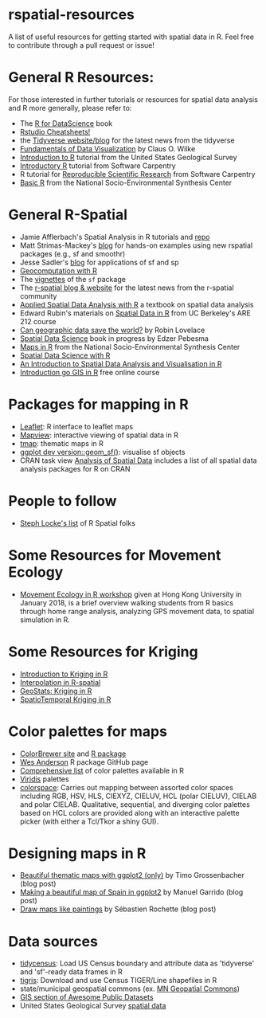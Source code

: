 # rspatial-resources
A list of useful resources for getting started with spatial data in R. Feel free to contribute through a pull request or issue!

# General R Resources:  
For those interested in further tutorials or resources for spatial data analysis and R more generally, please refer to:
- The [R for DataScience](http://r4ds.had.co.nz/) book
- [Rstudio Cheatsheets!](https://www.rstudio.com/resources/cheatsheets/) 
- the [Tidyverse website/blog](https://www.tidyverse.org/articles/) for the latest news from the tidyverse
- [Fundamentals of Data Visualization](http://serialmentor.com/dataviz/) by Claus O. Wilke
- [Introduction to R](https://owi.usgs.gov/R/training-curriculum/intro-curriculum/) tutorial from the United States Geological Survey
- [Introductory R](http://swcarpentry.github.io/r-novice-inflammation/) tutorial from Software Carpentry
- R tutorial for [Reproducible Scientific Research](http://swcarpentry.github.io/r-novice-gapminder/) from Software Carpentry
- [Basic R](https://cyberhelp.sesync.org/basic-R-lesson/) from the National Socio-Environmental Synthesis Center

# General R-Spatial
- Jamie Afflerbach's Spatial Analysis in R tutorials and [repo](https://github.com/jafflerbach/spatial-analysis-R)
- Matt Strimas-Mackey's [blog](http://strimas.com/) for hands-on examples using new rspatial packages (e.g., sf and smoothr)
- Jesse Sadler's [blog](https://www.jessesadler.com/) for applications of sf and sp
- [Geocomputation with R](https://geocompr.robinlovelace.net)
- The [vignettes](https://cran.r-project.org/web/packages/sf/) of the `sf` package
- The [r-spatial blog & website](http://r-spatial.org/) for the latest news from the r-spatial community
- [Applied Spatial Data Analysis with R](http://gis.humboldt.edu/OLM/r/Spatial%20Analysis%20With%20R.pdf) a textbook on spatial data analysis
- Edward Rubin's materials on [Spatial Data in R](http://edrub.in/ARE212/section12.html) from UC Berkeley's ARE 212 course
- [Can geographic data save the world?](http://www.robinlovelace.net/2017/05/02/can-geographic-data-save-the-world/) by Robin Lovelace
- [Spatial Data Science](https://keen-swartz-3146c4.netlify.com/index.html) book in progress by Edzer Pebesma
- [Maps in R](https://cyberhelp.sesync.org/maps-in-R-lesson/) from the National Socio-Environmental Synthesis Center
- [Spatial Data Science with R](https://www.rspatial.org/)
- [An Introduction to Spatial Data Analysis and Visualisation in R](http://www.spatialanalysisonline.com/An%20Introduction%20to%20Spatial%20Data%20Analysis%20in%20R.pdf)
- [Introduction go GIS in R](https://www.gislounge.com/free-introduction-to-gis-in-r-online-course/) free online course 

# Packages for mapping in R
- [Leaflet](https://rstudio.github.io/leaflet/): R interface to leaflet maps
- [Mapview](https://github.com/r-spatial/mapview): interactive viewing of spatial data in R
- [tmap](https://github.com/mtennekes/tmap): thematic maps in R
- [ggplot dev version::geom_sf()](http://ggplot2.tidyverse.org/reference/ggsf.html): visualise sf objects
- CRAN task view [Analysis of Spatial Data](https://cran.r-project.org/web/views/Spatial.html) includes a list of all spatial data analysis packages for R on CRAN

# People to follow
- [Steph Locke's list](https://itsalocke.com/blog/r-spatial-resources/) of R Spatial folks

# Some Resources for Movement Ecology
- [Movement Ecology in R workshop](http://danaseidel.com/MovEco-R-Workshop/) given at Hong Kong University in January 2018, is a brief overview walking students from R basics through home range analysis, analyzing GPS movement data, to spatial simulation in R. 

# Some Resources for Kriging 
- [Introduction to Kriging in R](https://rpubs.com/nabilabd/118172)
- [Interpolation in R-spatial](http://rspatial.org/analysis/rst/4-interpolation.html)
- [GeoStats: Kriging in R](http://rstudio-pubs-static.s3.amazonaws.com/80464_9156596afb2e4dcda53e3650a68df82a.html)
- [SpatioTemporal Kriging in R](https://www.r-bloggers.com/spatio-temporal-kriging-in-r/)

# Color palettes for maps
- [ColorBrewer site](http://colorbrewer2.org/#type=sequential&scheme=BuGn&n=3) and [R package](http://earlglynn.github.io/RNotes/package/RColorBrewer/index.html)
- [Wes Anderson](https://github.com/karthik/wesanderson) R package GitHub page
- [Comprehensive list](https://github.com/EmilHvitfeldt/r-color-palettes) of color palettes available in R
- [Viridis](https://cran.r-project.org/web/packages/viridis/vignettes/intro-to-viridis.html) palettes
- [colorspace](https://cran.r-project.org/web/packages/colorspace/colorspace.pdf): Carries out mapping between assorted color spaces including RGB, HSV, HLS, CIEXYZ, CIELUV, HCL (polar CIELUV), CIELAB and polar CIELAB. Qualitative, sequential, and diverging color palettes based on HCL colors are provided along with an interactive palette picker (with either a Tcl/Tkor a shiny GUI).

# Designing maps in R
- [Beautiful thematic maps with ggplot2 (only)](https://timogrossenbacher.ch/2016/12/beautiful-thematic-maps-with-ggplot2-only/) by Timo Grossenbacher (blog post)
- [Making a beautiful map of Spain in ggplot2](http://blog.manugarri.com/making-a-beautiful-map-of-spain-in-ggplot2/) by Manuel Garrido (blog post)
- [Draw maps like paintings](https://statnmap.com/2018-04-18-draw-maps-like-paintings/) by Sébastien Rochette (blog post)

# Data sources
- [tidycensus](https://github.com/walkerke/tidycensus): Load US Census boundary and attribute data as 'tidyverse' and 'sf'-ready data frames in R
- [tigris](https://github.com/walkerke/tigris): Download and use Census TIGER/Line shapefiles in R
- state/municipal geospatial commons (ex. [MN Geopatial Commons](https://gisdata.mn.gov/))
- [GIS section of Awesome Public Datasets](https://github.com/awesomedata/awesome-public-datasets#gis)
- United States Geological Survey [spatial data](https://www.usgs.gov/products/data-and-tools/gis-data)
